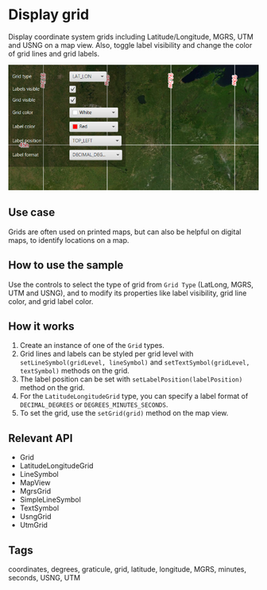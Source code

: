 # Display grid

Display coordinate system grids including Latitude/Longitude, MGRS, UTM and USNG on a map view. Also, toggle label visibility and change the color of grid lines and grid labels.

![Image of display grid](DisplayGrid.png)

## Use case

Grids are often used on printed maps, but can also be helpful on digital maps, to identify locations on a map.

## How to use the sample

Use the controls to select the type of grid from `Grid Type` (LatLong, MGRS, UTM and USNG), and to modify its properties like label visibility, grid line color, and grid label color.


## How it works

1. Create an instance of one of the `Grid` types.
2. Grid lines and labels can be styled per grid level with `setLineSymbol(gridLevel, lineSymbol)` and `setTextSymbol(gridLevel, textSymbol)` methods on the grid.
3. The label position can be set with `setLabelPosition(labelPosition)` method on the grid.
4. For the `LatitudeLongitudeGrid` type, you can specify a label format of `DECIMAL_DEGREES` or `DEGREES_MINUTES_SECONDS`.
5. To set the grid, use the `setGrid(grid)` method on the map view.

## Relevant API

* Grid
* LatitudeLongitudeGrid
* LineSymbol
* MapView
* MgrsGrid
* SimpleLineSymbol
* TextSymbol
* UsngGrid
* UtmGrid

## Tags

coordinates, degrees, graticule, grid, latitude, longitude, MGRS, minutes, seconds, USNG, UTM
